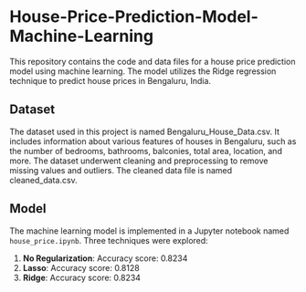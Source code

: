 # House-Price-Prediction-Model-Machine-Learning
This repository contains the code and data files for a house price prediction model using machine learning. The model utilizes the Ridge regression technique to predict house prices in Bengaluru, India.

## Dataset
The dataset used in this project is named Bengaluru_House_Data.csv. It includes information about various features of houses in Bengaluru, such as the number of bedrooms, bathrooms, balconies, total area, location, and more. The dataset underwent cleaning and preprocessing to remove missing values and outliers. The cleaned data file is named cleaned_data.csv.

## Model

The machine learning model is implemented in a Jupyter notebook named `house_price.ipynb`. Three techniques were explored:

1. **No Regularization**: Accuracy score: 0.8234
2. **Lasso**: Accuracy score: 0.8128
3. **Ridge**: Accuracy score: 0.8234

